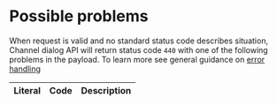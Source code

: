    
Possible problems
=================

When request is valid and no standard status code describes situation, Channel dialog API will return status code `440` with one of the following problems in the payload. To learn more see general guidance on [error handling]()

Literal | Code | Description
-------:| ----:| -----------:
